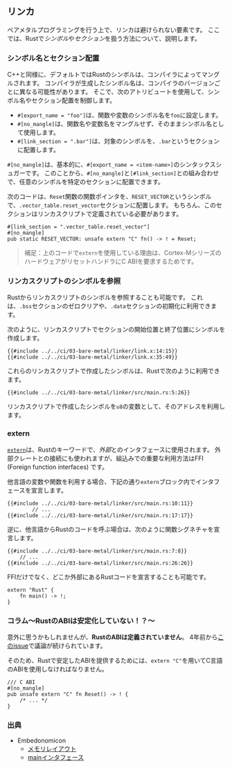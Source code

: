 ## リンカ

ベアメタルプログラミングを行う上で、リンカは避けられない要素です。
ここでは、Rustで*シンボル*や*セクション*を扱う方法について、説明します。

### シンボル名とセクション配置

C++と同様に、デフォルトではRustのシンボルは、コンパイラによってマングルされます。
コンパイラが生成したシンボル名は、コンパイラのバージョンごとに異なる可能性があります。
そこで、次のアトリビュートを使用して、シンボル名やセクション配置を制御します。

- `#[export_name = "foo"]`は、関数や変数のシンボル名を`foo`に設定します。
- `#[no_mangle]`は、関数名や変数名をマングルせず、そのままシンボル名として使用します。
- `#[link_section = ".bar"]`は、対象のシンボルを、`.bar`というセクションに配置します。

`#[no_mangle]`は、基本的に、`#[export_name = <item-name>]`のシンタックスシュガーです。
このことから、`#[no_mangle]`と`[#link_section]`との組み合わせで、任意のシンボルを特定のセクションに配置できます。

次のコードは、`Reset`関数の関数ポインタを、`RESET_VECTOR`というシンボルで、`.vector_table.reset_vector`セクションに配置します。
もちろん、このセクションはリンカスクリプトで定義されている必要があります。

```rust,ignore
#[link_section = ".vector_table.reset_vector"]
#[no_mangle]
pub static RESET_VECTOR: unsafe extern "C" fn() -> ! = Reset;
```

> 補足：上のコードで`extern`を使用している理由は、Cortex-MシリーズのハードウェアがリセットハンドラにC ABIを要求するためです。

### リンカスクリプトのシンボルを参照

Rustからリンカスクリプトのシンボルを参照することも可能です。
これは、`.bss`セクションのゼロクリアや、`.data`セクションの初期化に利用できます。

次のように、リンカスクリプトでセクションの開始位置と終了位置にシンボルを作成します。

```
{{#include ../../ci/03-bare-metal/linker/link.x:14:15}}
{{#include ../../ci/03-bare-metal/linker/link.x:35:49}}
```

これらのリンカスクリプトで作成したシンボルは、Rustで次のように利用できます。

```rust,ignore
{{#include ../../ci/03-bare-metal/linker/src/main.rs:5:26}}
```

リンカスクリプトで作成したシンボルを`u8`の変数として、そのアドレスを利用します。

### extern

[`extern`]は、Rustのキーワードで、*外部*とのインタフェースに使用されます。
外部クレートとの接続にも使われますが、組込みでの重要な利用方法はFFI (Foreign function interfaces) です。

[`extern`]: https://doc.rust-lang.org/std/keyword.extern.html

他言語の変数や関数を利用する場合、下記の通り`extern`ブロック内でインタフェースを宣言します。

```rust,ignore
{{#include ../../ci/03-bare-metal/linker/src/main.rs:10:11}}
        // ...
{{#include ../../ci/03-bare-metal/linker/src/main.rs:17:17}}
```

逆に、他言語からRustのコードを呼ぶ場合は、次のように関数シグネチャを宣言します。

```rust,ignore
{{#include ../../ci/03-bare-metal/linker/src/main.rs:7:8}}
    // ...
{{#include ../../ci/03-bare-metal/linker/src/main.rs:26:26}}
```

FFIだけでなく、どこか外部にあるRustコードを宣言することも可能です。

```rust,ignore
extern "Rust" {
    fn main() -> !;
}
```

### コラム〜RustのABIは安定化していない！？〜

意外に思うかもしれませんが、**RustのABIは定義されていません**。
4年前から[このissue]で議論が続けられています。

[このissue]: https://github.com/rust-lang/rfcs/issues/600

そのため、Rustで安定したABIを提供するためには、`extern "C"`を用いてC言語のABIを使用しなければなりません。

```rust,ignore
/// C ABI
#[no_mangle]
pub unsafe extern "C" fn Reset() -> ! {
    /* ... */
}
```

### 出典

- Embedonomicon
  - [メモリレイアウト]
  - [mainインタフェース]

[メモリレイアウト]: https://tomoyuki-nakabayashi.github.io/embedonomicon/memory-layout.html
[mainインタフェース]: https://tomoyuki-nakabayashi.github.io/embedonomicon/main.html
